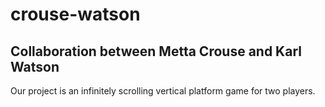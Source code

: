 # crouse-watson
## Collaboration between Metta Crouse and Karl Watson

Our project is an infinitely scrolling vertical platform game for two players.
